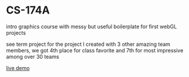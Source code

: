 # CS-174A
intro graphics course with messy but useful boilerplate for first webGL projects

see term project for the project I created with 3 other amazing team members, we got 4th place for class favorite and 7th for most impressive among over 30 teams 

[live demo](https://intro-graphics-master.github.io/term-project-20/)
